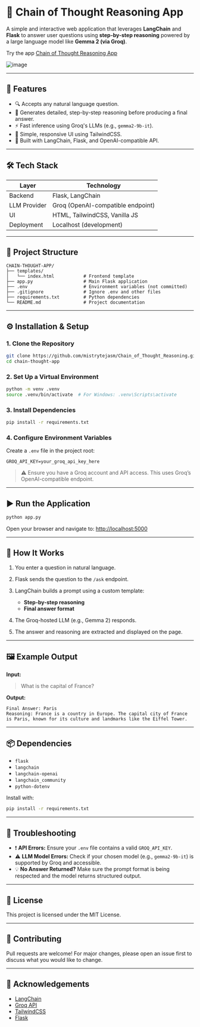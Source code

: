 # 🧠 Chain of Thought Reasoning App

A simple and interactive web application that leverages **LangChain** and **Flask** to answer user questions using **step-by-step reasoning** powered by a large language model like **Gemma 2 (via Groq)**.

Try the app [Chain of Thought Reasoning App](https://chain-of-thought-reasoning.onrender.com)

![image](https://github.com/user-attachments/assets/1b1a50d2-7597-4a40-a16e-868f7348640a)


---

## 🚀 Features

* 🔍 Accepts any natural language question.
* 🧩 Generates detailed, step-by-step reasoning before producing a final answer.
* ⚡ Fast inference using Groq's LLMs (e.g., `gemma2-9b-it`).
* 🎨 Simple, responsive UI using TailwindCSS.
* 🧠 Built with LangChain, Flask, and OpenAI-compatible API.

---

## 🛠️ Tech Stack

| Layer        | Technology                        |
| ------------ | --------------------------------- |
| Backend      | Flask, LangChain                  |
| LLM Provider | Groq (OpenAI-compatible endpoint) |
| UI           | HTML, TailwindCSS, Vanilla JS     |
| Deployment   | Localhost (development)           |

---

## 📂 Project Structure

```
CHAIN-THOUGHT-APP/
├── templates/
│   └── index.html           # Frontend template
├── app.py                   # Main Flask application
├── .env                     # Environment variables (not committed)
├── .gitignore               # Ignore .env and other files
├── requirements.txt         # Python dependencies
└── README.md                # Project documentation
```

---

## ⚙️ Installation & Setup

### 1. Clone the Repository

```bash
git clone https://github.com/mistrytejasm/Chain_of_Thought_Reasoning.git
cd chain-thought-app
```

### 2. Set Up a Virtual Environment

```bash
python -m venv .venv
source .venv/bin/activate  # For Windows: .venv\Scripts\activate
```

### 3. Install Dependencies

```bash
pip install -r requirements.txt
```

### 4. Configure Environment Variables

Create a `.env` file in the project root:

```env
GROQ_API_KEY=your_groq_api_key_here
```

> ⚠️ Ensure you have a Groq account and API access. This uses Groq’s OpenAI-compatible endpoint.

---

## ▶️ Run the Application

```bash
python app.py
```

Open your browser and navigate to: [http://localhost:5000](http://localhost:5000)

---

## 🧪 How It Works

1. You enter a question in natural language.
2. Flask sends the question to the `/ask` endpoint.
3. LangChain builds a prompt using a custom template:

   * **Step-by-step reasoning**
   * **Final answer format**
4. The Groq-hosted LLM (e.g., Gemma 2) responds.
5. The answer and reasoning are extracted and displayed on the page.

---

## 🖼️ Example Output

**Input:**

> What is the capital of France?

**Output:**

```text
Final Answer: Paris
Reasoning: France is a country in Europe. The capital city of France is Paris, known for its culture and landmarks like the Eiffel Tower.
```

---

## 📦 Dependencies

* `flask`
* `langchain`
* `langchain-openai`
* `langchain_community`
* `python-dotenv`

Install with:

```bash
pip install -r requirements.txt
```

---

## 🧰 Troubleshooting

* ❗ **API Errors:** Ensure your `.env` file contains a valid `GROQ_API_KEY`.
* ⚠️ **LLM Model Errors:** Check if your chosen model (e.g., `gemma2-9b-it`) is supported by Groq and accessible.
* 💡 **No Answer Returned?** Make sure the prompt format is being respected and the model returns structured output.

---

## 📄 License

This project is licensed under the MIT License.

---

## 🤝 Contributing

Pull requests are welcome! For major changes, please open an issue first to discuss what you would like to change.

---

## 🙌 Acknowledgements

* [LangChain](https://github.com/langchain-ai/langchain)
* [Groq API](https://console.groq.com/)
* [TailwindCSS](https://tailwindcss.com/)
* [Flask](https://flask.palletsprojects.com/)
